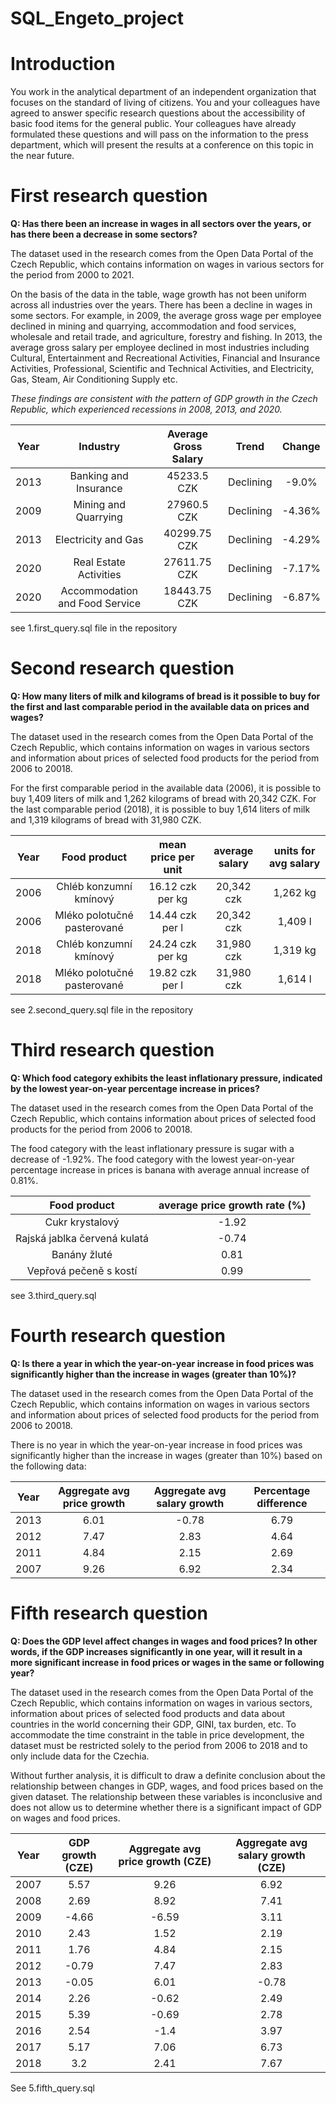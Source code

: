 # SQL_Engeto_project

# Introduction

You work in the analytical department of an independent organization that focuses on the standard of living of citizens. You and your colleagues have agreed to answer specific research questions about the accessibility of basic food items for the general public. Your colleagues have already formulated these questions and will pass on the information to the press department, which will present the results at a conference on this topic in the near future.

# First research question 

**Q: Has there been an increase in wages in all sectors over the years, or has there been a decrease in some sectors?**

The dataset used in the research comes from the Open Data Portal of the Czech Republic, which contains information on wages in various sectors for the period from 2000 to 2021.

On the basis of the data in the table, wage growth has not been uniform across all industries over the years. There has been a decline in wages in some sectors. For example, in 2009, the average gross wage per employee declined in mining and quarrying, accommodation and food services, wholesale and retail trade, and agriculture, forestry and fishing. In 2013, the average gross salary per employee declined in most industries including Cultural, Entertainment and Recreational Activities, Financial and Insurance Activities, Professional, Scientific and Technical Activities, and Electricity, Gas, Steam, Air Conditioning Supply etc.

_These findings are consistent with the pattern of GDP growth in the Czech Republic, which experienced recessions in 2008, 2013, and 2020._


| Year | Industry |	Average Gross Salary | Trend |	Change 
| :---: | :---: | :---: | :---: | :---: |
| 2013 | Banking and Insurance |	45233.5 CZK | Declining |	-9.0%
| 2009 | Mining and Quarrying |	27960.5 CZK |	Declining |	-4.36%
| 2013 | Electricity and Gas |	40299.75 CZK |	Declining |	-4.29%
| 2020 |	Real Estate Activities |	27611.75 CZK |	Declining |	-7.17%
| 2020 |	Accommodation and Food Service |	18443.75 CZK |	Declining |	-6.87%

see 1.first_query.sql file in the repository

# Second research question

**Q: How many liters of milk and kilograms of bread is it possible to buy for the first and last comparable period in the available data on prices and wages?**

The dataset used in the research comes from the Open Data Portal of the Czech Republic, which contains information on wages in various sectors and information about prices of selected food products for the period from 2006 to 20018.

For the first comparable period in the available data (2006), it is possible to buy 1,409 liters of milk and 1,262 kilograms of bread with 20,342 CZK. For the last comparable period (2018), it is possible to buy 1,614 liters of milk and 1,319 kilograms of bread with 31,980 CZK.

| Year | Food product |	mean price per unit| average salary |	units for avg salary
| :---: | :---: | :---: | :---: | :---: |
| 2006 | Chléb konzumní kmínový |	16.12 czk per kg | 20,342 czk|	1,262 kg
| 2006 | Mléko polotučné pasterované |	14.44 czk per l |	20,342 czk|	1,409 l
| 2018 | Chléb konzumní kmínový |	24.24 czk per kg |	31,980 czk |	1,319 kg
| 2018 | Mléko polotučné pasterované |	19.82 czk per l |	31,980 czk |	1,614 l

see 2.second_query.sql file in the repository

# Third research question

**Q: Which food category exhibits the least inflationary pressure, indicated by the lowest year-on-year percentage increase in prices?**

The dataset used in the research comes from the Open Data Portal of the Czech Republic, which contains information about prices of selected food products  for the period from 2006 to 20018.

The food category with the least inflationary pressure is  sugar with a decrease of -1.92%. The food category with the lowest year-on-year percentage increase in prices is banana with average annual increase of 0.81%.

| Food product | average price growth rate (%)
| :---: | :---: |
| Cukr krystalový| -1.92 | 
| Rajská jablka červená kulatá | -0.74 |	
| Banány žluté | 0.81 |	
| Vepřová pečeně s kostí | 0.99 |	

see 3.third_query.sql

# Fourth research question 

**Q: Is there a year in which the year-on-year increase in food prices was significantly higher than the increase in wages (greater than 10%)?**

The dataset used in the research comes from the Open Data Portal of the Czech Republic, which contains information on wages in various sectors and information about prices of selected food products for the period from 2006 to 20018. 

There is no year in which the year-on-year increase in food prices was significantly higher than the increase in wages (greater than 10%) based on the following data:

| Year | Aggregate avg price growth |	Aggregate avg salary growth| Percentage difference
| :---: | :---: | :---: | :---: | 
| 2013 | 6.01 |	-0.78 | 6.79|	
| 2012 | 7.47 |	2.83 |	4.64|	
| 2011 | 4.84 |	2.15 |	2.69 |
| 2007 | 9.26 |	6.92 |	2.34 |	

# Fifth research question 

**Q: Does the GDP level affect changes in wages and food prices? In other words, if the GDP increases significantly in one year, will it result in a more significant increase in food prices or wages in the same or following year?**

The dataset used in the research comes from the Open Data Portal of the Czech Republic, which contains information on wages in various sectors, information about prices of selected food products and data about countries in the world concerning their GDP, GINI, tax burden, etc. To accommodate the time constraint in the table in price development, the dataset must be restricted solely to the period from 2006 to 2018 and to only include data for the Czechia.

Without further analysis, it is difficult to draw a definite conclusion about the relationship between changes in GDP, wages, and food prices based on the given dataset. The relationship between these variables is inconclusive and does not allow us to determine whether there is a significant impact of GDP on wages and food prices.

| Year | GDP growth (CZE) | Aggregate avg price growth (CZE)|	Aggregate avg salary growth (CZE)|
| :---: | :---: | :---: | :---: | 
| 2007|	5.57|	9.26|	6.92|
|2008|	2.69|	8.92|	7.41|
|2009|	-4.66|	-6.59|	3.11|
|2010|	2.43|	1.52|	2.19|
|2011|	1.76|	4.84|	2.15|
|2012|	-0.79|	7.47|	2.83|
|2013|	-0.05|	6.01|	-0.78|
|2014|	2.26|	-0.62|	2.49|
|2015|	5.39|	-0.69|	2.78|
|2016|2.54|	-1.4|	3.97|
|2017|	5.17|	7.06|	6.73|
|2018|	3.2|	2.41|	7.67|

See 5.fifth_query.sql 









